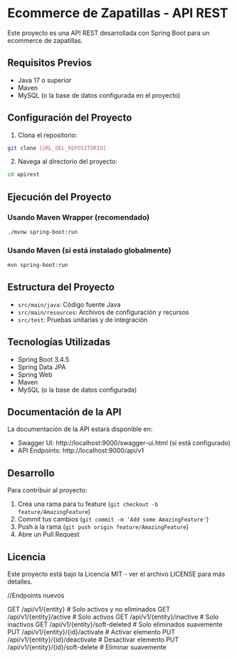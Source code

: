 # Ecommerce de Zapatillas - API REST

Este proyecto es una API REST desarrollada con Spring Boot para un ecommerce de zapatillas.

## Requisitos Previos

- Java 17 o superior
- Maven
- MySQL (o la base de datos configurada en el proyecto)

## Configuración del Proyecto

1. Clona el repositorio:
```bash
git clone [URL_DEL_REPOSITORIO]
```

2. Navega al directorio del proyecto:
```bash
cd apirest
```

## Ejecución del Proyecto

### Usando Maven Wrapper (recomendado)

```bash
./mvnw spring-boot:run
```

### Usando Maven (si está instalado globalmente)

```bash
mvn spring-boot:run
```

## Estructura del Proyecto

- `src/main/java`: Código fuente Java
- `src/main/resources`: Archivos de configuración y recursos
- `src/test`: Pruebas unitarias y de integración

## Tecnologías Utilizadas

- Spring Boot 3.4.5
- Spring Data JPA
- Spring Web
- Maven
- MySQL (o la base de datos configurada)

## Documentación de la API

La documentación de la API estará disponible en:
- Swagger UI: http://localhost:9000/swagger-ui.html (si está configurado)
- API Endpoints: http://localhost:9000/api/v1

## Desarrollo

Para contribuir al proyecto:

1. Crea una rama para tu feature (`git checkout -b feature/AmazingFeature`)
2. Commit tus cambios (`git commit -m 'Add some AmazingFeature'`)
3. Push a la rama (`git push origin feature/AmazingFeature`)
4. Abre un Pull Request

## Licencia

Este proyecto está bajo la Licencia MIT - ver el archivo LICENSE para más detalles. 



//Endpoints nuevos

GET    /api/v1/{entity}              # Solo activos y no eliminados
GET    /api/v1/{entity}/active       # Solo activos
GET    /api/v1/{entity}/inactive     # Solo inactivos
GET    /api/v1/{entity}/soft-deleted # Solo eliminados suavemente
PUT    /api/v1/{entity}/{id}/activate    # Activar elemento
PUT    /api/v1/{entity}/{id}/deactivate  # Desactivar elemento
PUT    /api/v1/{entity}/{id}/soft-delete # Eliminar suavemente